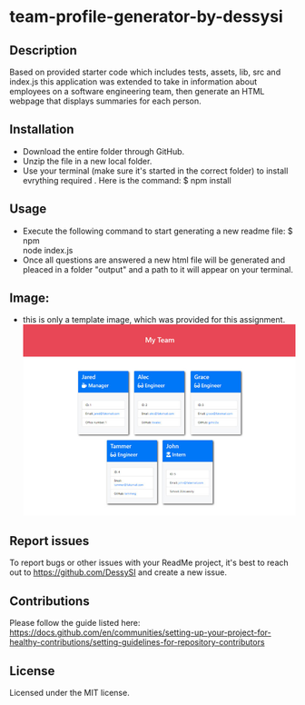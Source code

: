 # team-profile-generator-by-dessysi

## Description

Based on provided starter code which includes tests, assets, lib, src and index.js this application was extended to take in information about employees on a software engineering team, then generate an HTML webpage that displays summaries for each person.

## Installation

- Download the entire folder through GitHub.
- Unzip the file in a new local folder.
- Use your terminal (make sure it's started in the correct folder) to install
  evrything required . Here is the command: $ npm install

## Usage

- Execute the following command to start generating a new readme file: $ npm  
  node index.js
- Once all questions are answered a new html file will be generated and pleaced in a folder "output" and a path to it will appear on your terminal.

## Image:

- this is only a template image, which was provided for this assignment.
  ![alt text](assets/14-object-oriented-programming-challenge-demo.png)

## Report issues

To report bugs or other issues with your ReadMe project, it's best to reach out to https://github.com/DessySI and create a new issue.

## Contributions

Please follow the guide listed here:
https://docs.github.com/en/communities/setting-up-your-project-for-healthy-contributions/setting-guidelines-for-repository-contributors

## License

Licensed under the MIT license.
